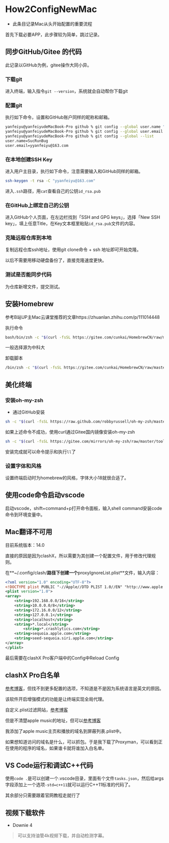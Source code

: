 # How2ConfigNewMac

- 此条目记录Mac从头开始配置的重要流程

首先下载必要APP，此步骤较为简单，跳过记录。

## 同步GitHub/Gitee 的代码

此记录以GitHub为例，gitee操作大同小异。

### 下载git

进入终端，输入指令`git --version`，系统就会自动帮你下载git

### 配置git

执行如下命令，设置和GitHub账户同样的昵称和邮箱。

```bash
yanfeiyu@yanfeiyudeMacBook-Pro github % git config --global user.name "SucRunBug"
yanfeiyu@yanfeiyudeMacBook-Pro github % git config --global user.email "yyanfeiyu@163.com"
yanfeiyu@yanfeiyudeMacBook-Pro github % git config --global --list
user.name=SucRunBug
user.email=yyanfeiyu@163.com
```

### 在本地创建SSH Key

进入用户主目录，执行如下命令，注意需要输入和GitHub同样的邮箱。

```bash
ssh-keygen -t rsa -C "yyanfeiyu@163.com"
```

进入`.ssh`路径，用`cat`查看自己的公钥`id_rsa.pub`

### 在GitHub上绑定自己的公钥

进入GitHub个人页面，在左边栏找到「SSH and GPG keys」，选择「New SSH key」，填上任意Title，在Key文本框里粘贴`id_rsa.pub`文件的内容。

### 克隆远程仓库到本地

复制远程仓库ssh地址，使用git clone命令 + ssh 地址即可开始克隆。

以后不需要用移动硬盘备份了，直接克隆速度更快。

### 测试是否能同步代码

为仓库新增文件，提交测试。



## 安装Homebrew

参考B站UP主Mac云课堂推荐的文章https://zhuanlan.zhihu.com/p/111014448

执行命令

```bash
bash/bin/zsh -c "$(curl -fsSL https://gitee.com/cunkai/HomebrewCN/raw/master/Homebrew.sh)"
```

一般选择源为中科大

卸载脚本

```bash
/bin/zsh -c "$(curl -fsSL https://gitee.com/cunkai/HomebrewCN/raw/master/HomebrewUninstall.sh)"
```



## 美化终端

### 安装oh-my-zsh

- 通过GitHub安装

```bash
sh -c "$(curl -fsSL https://raw.github.com/robbyrussell/oh-my-zsh/master/tools/install.sh)"
```

如果上述命令不成功，使用curl通过Gitee国内镜像安装oh-my-zsh

```bash
sh -c "$(curl -fsSL https://gitee.com/mirrors/oh-my-zsh/raw/master/tools/install.sh)"
```

安装完成就可以命令提示和执行`ll`了

### 设置字体和风格

设置终端启动时为homebrew的风格，字体大小18就很合适了。

## 使用code命令启动vscode

启动vscode，shift+command+p打开命令面板，输入shell command安装code命令到环境变量中。

## Mac翻译不可用

目前系统版本：14.0

直接的原因是因为clashX，所以需要为其创建一个配置文件，用于修改代理规则。

在**~/.config/clash/**路径下创建一个**proxyIgnoreList.plist**文件，输入内容：

```xml
<?xml version="1.0" encoding="UTF-8"?>
<!DOCTYPE plist PUBLIC "-//Apple//DTD PLIST 1.0//EN" "http://www.apple.com/DTDs/PropertyList-1.0.dtd">
<plist version="1.0">
<array>
	<string>192.168.0.0/16</string>
	<string>10.0.0.0/8</string>
	<string>172.16.0.0/12</string>
	<string>127.0.0.1</string>
	<string>localhost</string>
	<string>*.local</string>
        <string>*.crashlytics.com</string>
	<string>sequoia.apple.com</string>
	<string>seed-sequoia.siri.apple.com</string>
</array>
</plist>
```

最后需要在clashX Pro客户端中的Config中Reload Config

## clashX Pro白名单

[参考博客](https://penghh.fun/2023/01/30/2023-1-30-clashx/)，但找不到更多配置的选项，不知道是不是因为系统语言是英文的原因。

该软件开启增强模式的功能是让终端实现全局代理。

自定义.plist过滤网站，[参考博客](https://www.shiqidu.com/d/1023)

但是不清楚apple music的地址，但可以[参考博客](https://blog.butanediol.me/2020/05/07/提升国内-Apple-Music-体验的代理规则/)

我添加了apple music主页和播放的域名到屏蔽列表.plist中。

如果想知道访问的域名是什么，可以抓包。于是我下载了Proxyman，可以看到正在使用的程序的域名，如果谁卡就将谁加入白名单。

## VS Code运行和调试C++代码

使用`code .`是可以创建一个.vscode目录，里面有个文件`tasks.json`，然后给args字段添加上一个选项`-std=c++11`就可以运行C++11标准的代码了。

其余部分只需要跟着官网教程走就行了

## 视频下载软件

- Downie 4

> 可以支持油管4k视频下载，并自动检测字幕。